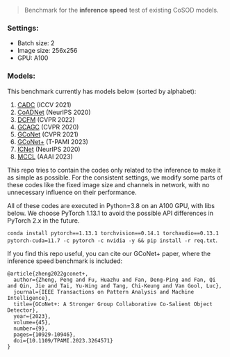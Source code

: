> Benchmark for the **inference speed** test of existing CoSOD models.

### Settings:

+ Batch size: 2
+ Image size: 256x256
+ GPU: A100

### Models:

This benchmark currently has models below (sorted by alphabet):

1. [CADC](https://github.com/nnizhang/CADC)     (ICCV 2021)
2. [CoADNet](https://github.com/KeeganZQJ/CoSOD-CoADNet)  (NeurIPS 2020)
3. [DCFM](https://github.com/siyueyu/DCFM)     (CVPR 2022)
4. [GCAGC](https://github.com/ltp1995/GCAGC-CVPR2020)    (CVPR 2020)
5. [GCoNet](https://github.com/fanq15/GCoNet)   (CVPR 2021)
6. [GCoNet+](https://github.com/ZhengPeng7/GCoNet_plus)  (T-PAMI 2023)
7. [ICNet](https://github.com/blanclist/ICNet)    (NeurIPS 2020)
8. [MCCL](https://github.com/ZhengPeng7/MCCL)     (AAAI 2023)

This repo tries to contain the codes only related to the inference to make it as simple as possible.
For the consistent settings, we modify some parts of these codes like the fixed image size and channels in network, with no unnecessary influence on their performance.

All of these codes are executed in Python=3.8 on an A100 GPU, with libs below. We choose PyTorch 1.13.1 to avoid the possible API differences in PyTorch 2.x in the future.

`conda install pytorch==1.13.1 torchvision==0.14.1 torchaudio==0.13.1 pytorch-cuda=11.7 -c pytorch -c nvidia -y && pip install -r req.txt`.

If you find this repo useful, you can cite our GCoNet+ paper, where the inference speed benchmark is included:
```
@article{zheng2022gconet+,
  author={Zheng, Peng and Fu, Huazhu and Fan, Deng-Ping and Fan, Qi and Qin, Jie and Tai, Yu-Wing and Tang, Chi-Keung and Van Gool, Luc},
  journal={IEEE Transactions on Pattern Analysis and Machine Intelligence}, 
  title={GCoNet+: A Stronger Group Collaborative Co-Salient Object Detector}, 
  year={2023},
  volume={45},
  number={9},
  pages={10929-10946},
  doi={10.1109/TPAMI.2023.3264571}
}
```
